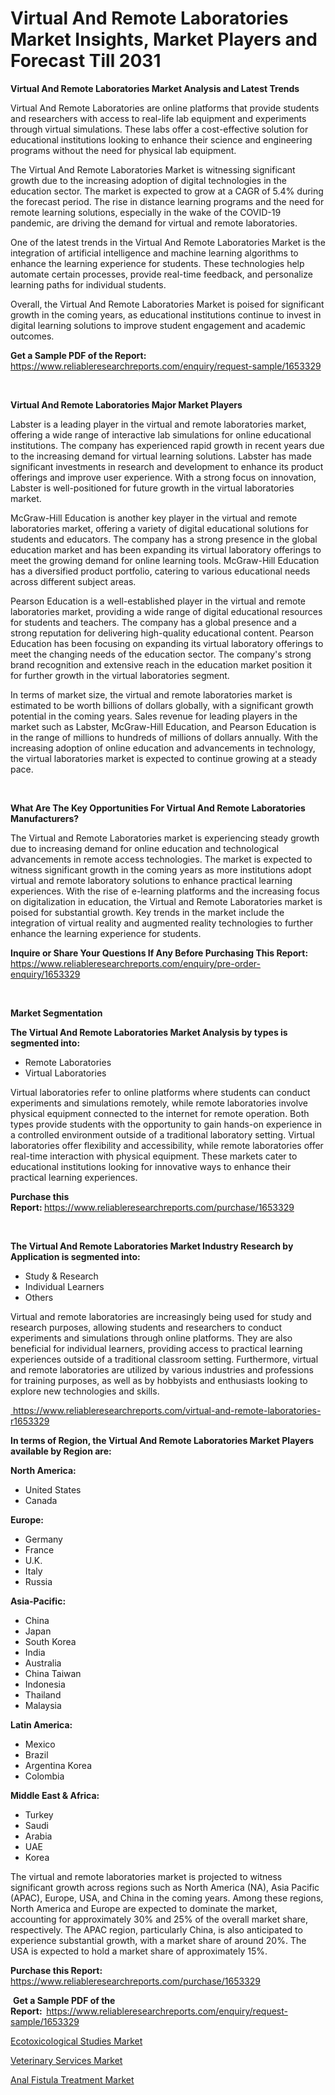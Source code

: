 <p><h1>Virtual And Remote Laboratories Market Insights, Market Players and Forecast Till 2031</h1></p><p><strong>Virtual And Remote Laboratories Market Analysis and Latest Trends</strong></p>
<p><p>Virtual And Remote Laboratories are online platforms that provide students and researchers with access to real-life lab equipment and experiments through virtual simulations. These labs offer a cost-effective solution for educational institutions looking to enhance their science and engineering programs without the need for physical lab equipment.</p><p>The Virtual And Remote Laboratories Market is witnessing significant growth due to the increasing adoption of digital technologies in the education sector. The market is expected to grow at a CAGR of 5.4% during the forecast period. The rise in distance learning programs and the need for remote learning solutions, especially in the wake of the COVID-19 pandemic, are driving the demand for virtual and remote laboratories.</p><p>One of the latest trends in the Virtual And Remote Laboratories Market is the integration of artificial intelligence and machine learning algorithms to enhance the learning experience for students. These technologies help automate certain processes, provide real-time feedback, and personalize learning paths for individual students.</p><p>Overall, the Virtual And Remote Laboratories Market is poised for significant growth in the coming years, as educational institutions continue to invest in digital learning solutions to improve student engagement and academic outcomes.</p></p>
<p><strong>Get a Sample PDF of the Report:&nbsp;</strong> <a href="https://www.reliableresearchreports.com/enquiry/request-sample/1653329">https://www.reliableresearchreports.com/enquiry/request-sample/1653329</a></p>
<p>&nbsp;</p>
<p><strong>Virtual And Remote Laboratories Major Market Players</strong></p>
<p><p>Labster is a leading player in the virtual and remote laboratories market, offering a wide range of interactive lab simulations for online educational institutions. The company has experienced rapid growth in recent years due to the increasing demand for virtual learning solutions. Labster has made significant investments in research and development to enhance its product offerings and improve user experience. With a strong focus on innovation, Labster is well-positioned for future growth in the virtual laboratories market.</p><p>McGraw-Hill Education is another key player in the virtual and remote laboratories market, offering a variety of digital educational solutions for students and educators. The company has a strong presence in the global education market and has been expanding its virtual laboratory offerings to meet the growing demand for online learning tools. McGraw-Hill Education has a diversified product portfolio, catering to various educational needs across different subject areas.</p><p>Pearson Education is a well-established player in the virtual and remote laboratories market, providing a wide range of digital educational resources for students and teachers. The company has a global presence and a strong reputation for delivering high-quality educational content. Pearson Education has been focusing on expanding its virtual laboratory offerings to meet the changing needs of the education sector. The company's strong brand recognition and extensive reach in the education market position it for further growth in the virtual laboratories segment.</p><p>In terms of market size, the virtual and remote laboratories market is estimated to be worth billions of dollars globally, with a significant growth potential in the coming years. Sales revenue for leading players in the market such as Labster, McGraw-Hill Education, and Pearson Education is in the range of millions to hundreds of millions of dollars annually. With the increasing adoption of online education and advancements in technology, the virtual laboratories market is expected to continue growing at a steady pace.</p></p>
<p>&nbsp;</p>
<p><strong>What Are The Key Opportunities For Virtual And Remote Laboratories Manufacturers?</strong></p>
<p><p>The Virtual and Remote Laboratories market is experiencing steady growth due to increasing demand for online education and technological advancements in remote access technologies. The market is expected to witness significant growth in the coming years as more institutions adopt virtual and remote laboratory solutions to enhance practical learning experiences. With the rise of e-learning platforms and the increasing focus on digitalization in education, the Virtual and Remote Laboratories market is poised for substantial growth. Key trends in the market include the integration of virtual reality and augmented reality technologies to further enhance the learning experience for students.</p></p>
<p><strong>Inquire or Share Your Questions If Any Before Purchasing This Report:</strong> <a href="https://www.reliableresearchreports.com/enquiry/pre-order-enquiry/1653329">https://www.reliableresearchreports.com/enquiry/pre-order-enquiry/1653329</a></p>
<p>&nbsp;</p>
<p><strong>Market Segmentation</strong></p>
<p><strong>The Virtual And Remote Laboratories Market Analysis by types is segmented into:</strong></p>
<p><ul><li>Remote Laboratories</li><li>Virtual Laboratories</li></ul></p>
<p><p>Virtual laboratories refer to online platforms where students can conduct experiments and simulations remotely, while remote laboratories involve physical equipment connected to the internet for remote operation. Both types provide students with the opportunity to gain hands-on experience in a controlled environment outside of a traditional laboratory setting. Virtual laboratories offer flexibility and accessibility, while remote laboratories offer real-time interaction with physical equipment. These markets cater to educational institutions looking for innovative ways to enhance their practical learning experiences.</p></p>
<p><strong>Purchase this Report:&nbsp;</strong><a href="https://www.reliableresearchreports.com/purchase/1653329">https://www.reliableresearchreports.com/purchase/1653329</a></p>
<p>&nbsp;</p>
<p><strong>The Virtual And Remote Laboratories Market Industry Research by Application is segmented into:</strong></p>
<p><ul><li>Study & Research</li><li>Individual Learners</li><li>Others</li></ul></p>
<p><p>Virtual and remote laboratories are increasingly being used for study and research purposes, allowing students and researchers to conduct experiments and simulations through online platforms. They are also beneficial for individual learners, providing access to practical learning experiences outside of a traditional classroom setting. Furthermore, virtual and remote laboratories are utilized by various industries and professions for training purposes, as well as by hobbyists and enthusiasts looking to explore new technologies and skills.</p></p>
<p><a href="https://www.reliableresearchreports.com/virtual-and-remote-laboratories-r1653329">&nbsp;https://www.reliableresearchreports.com/virtual-and-remote-laboratories-r1653329</a></p>
<p><strong>In terms of Region, the Virtual And Remote Laboratories Market Players available by Region are:</strong></p>
<p>
    <p> <strong> North America: </strong>
        <ul>
            <li>United States</li>
            <li>Canada</li>
        </ul>
        </p> 
    <p> <strong> Europe: </strong>
        <ul>
            <li>Germany</li>
            <li>France</li>
            <li>U.K.</li>
            <li>Italy</li>
            <li>Russia</li>
        </ul>
        </p> 
    <p> <strong> Asia-Pacific: </strong>
        <ul>
            <li>China</li>
            <li>Japan</li>
            <li>South Korea</li>
            <li>India</li>
            <li>Australia</li>
            <li>China Taiwan</li>
            <li>Indonesia</li>
            <li>Thailand</li>
            <li>Malaysia</li>
        </ul>
        </p> 
    <p> <strong> Latin America: </strong>
        <ul>
            <li>Mexico</li>
            <li>Brazil</li>
            <li>Argentina Korea</li>
            <li>Colombia</li>
        </ul>
        </p> 
    <p> <strong> Middle East & Africa: </strong>
        <ul>
            <li>Turkey</li>
            <li>Saudi</li>
            <li>Arabia</li>
            <li>UAE</li>
            <li>Korea</li>
        </ul>
    </p>
    </p>
<p><p>The virtual and remote laboratories market is projected to witness significant growth across regions such as North America (NA), Asia Pacific (APAC), Europe, USA, and China in the coming years. Among these regions, North America and Europe are expected to dominate the market, accounting for approximately 30% and 25% of the overall market share, respectively. The APAC region, particularly China, is also anticipated to experience substantial growth, with a market share of around 20%. The USA is expected to hold a market share of approximately 15%.</p></p>
<p><strong>Purchase this Report: </strong><a href="https://www.reliableresearchreports.com/purchase/1653329">https://www.reliableresearchreports.com/purchase/1653329</a></p>
<p>&nbsp;<strong>Get a Sample PDF of the Report:&nbsp;&nbsp;</strong><a href="https://www.reliableresearchreports.com/enquiry/request-sample/1653329">https://www.reliableresearchreports.com/enquiry/request-sample/1653329</a></p>
<p><strong></strong></p>
<p><p><a href="https://github.com/joannagoyvaerts/Market-Research-Report-List-3/blob/main/ecotoxicological-studies-market.md">Ecotoxicological Studies Market</a></p><p><a href="https://github.com/abdelrhmankishk22/Market-Research-Report-List-5/blob/main/veterinary-services-market.md">Veterinary Services Market</a></p><p><a href="https://github.com/lubmix/Market-Research-Report-List-3/blob/main/anal-fistula-treatment-market.md">Anal Fistula Treatment Market</a></p></p>
